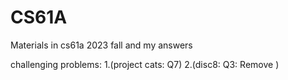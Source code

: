 # CS61A
Materials in cs61a 2023 fall and my answers

challenging problems: 1.(project cats: Q7) 2.(disc8: Q3: Remove )
